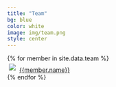 ```yaml
---
title: "Team"
bg: blue
color: white
image: img/team.png
style: center
---
```

<div class="row">
{% for member in site.data.team %}
    <div class="col-md-2 col-sm-12">
        <div class="circle">
                <img class="image" src="pics/{{member.pic}}" style="padding:4px">
                <a class="hover" href="{{member.website}}" target="_blank"> {{member.name}} </a>
        </div>
    </div>
{% endfor %}
</div>

